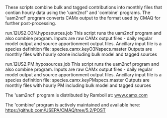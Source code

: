 These scripts combine bulk and tagged contributions into monthly files that contian hourly data using the 'uam2ncf' and 'combine' programs. The 'uam2ncf' program converts CAMx output to the format used by CMAQ for further post-processing.

run.12US2.O3N.hyposources.job
        This script runs the uam2ncf program and also combine program.
        Inputs are raw CAMx output files - daily regular model output and source apportionment output files.
        Ancillary input file is a species definition file: species.camx.keyO3Nspecs.master
        Outputs are monthly files with hourly ozone including bulk model and tagged sources

run.12US2.PM.hyposources.job
        This script runs the uam2ncf program and also combine program.
        Inputs are raw CAMx output files - daily regular model output and source apportionment output files.
        Ancillary input file is a species definition file: species.camx.keyPMspecs.master
        Outputs are monthly files with hourly PM including bulk model and tagged sources

The 'uam2ncf' program is distributed by Ramboll at:
www.camx.com

The 'combine' program is actively maintained and available here:
https://github.com/USEPA/CMAQ/tree/5.2/POST



